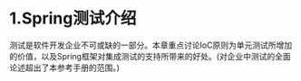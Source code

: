 # 1.Spring测试介绍

测试是软件开发企业不可或缺的一部分。本章重点讨论IoC原则为单元测试所增加的价值，以及Spring框架对集成测试的支持所带来的好处。(对企业中测试的全面论述超出了本参考手册的范围。)
